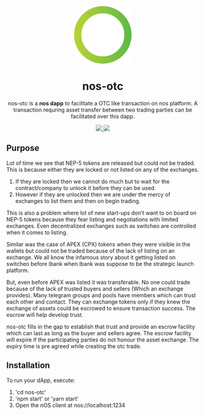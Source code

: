 <p align="center">
  <img src="./logo.png" width="150px" />
</p>

<h1 align="center">nos-otc</h1>

<p align="center">
  nos-otc is a <strong>nos dapp</strong> to facilitate a OTC like transaction on nos platform. A transaction requring asset transfer between two trading parties can be facilitated over this dapp.
</p>

<p align="center">
  <a href='https://www.npmjs.com/package/@nosplatform/create-nos-dapp'>
    <img src='https://badge.fury.io/js/%40nosplatform%2Fcreate-nos-dapp.svg'>
  </a>
  <a href='https://github.com/prettier/prettier'>
    <img src='https://img.shields.io/badge/code_style-prettier-ff69b4.svg?style=flat'>
  </a>
</p>

## Purpose
Lot of time we see that NEP-5 tokens are released but could not be traded. This is because either they are locked or not listed on any of the exchanges.

1. If they are locked then we cannot do much but to wait for the contract/company to unlock it before they can be used.
2. However if they are unlocked then we are under the mercy of exchanges to list them and then on begin trading.

This is also a problem where lot of new start-ups don’t want to on board on NEP-5 tokens because they fear listing and negotiations with limited exchanges.
Even decentralized exchanges such as switcheo are controlled when it comes to listing.

Similar was the case of APEX (CPX) tokens when they were visible in the wallets but could not be traded because of the lack of listing on an exchange. We all know the infamous story about it getting listed on switcheo before lbank when lbank was suppose to be the strategic launch platform.

But, even before APEX was listed it was transferable. No one could trade because of the lack of trusted buyers and sellers (Which an exchange provides). Many telegram groups and pools have members which can trust each other and contact. They can exchange tokens only if they knew the exchange of assets could be escrowed to ensure transaction success. The escrow will help develop trust.

nos-otc fills in the gap to establish that trust and provide an escrow facility which can last as long as the buyer and sellers agree. The escrow facility will expire if the participating parties do not honour the asset exchange. The expiry time is pre agreed while creating the otc trade.

## Installation
To run your dApp, execute:
1. 'cd nos-otc'
2. 'npm start' or 'yarn start'
3. Open the nOS client at nos://localhost:1234
